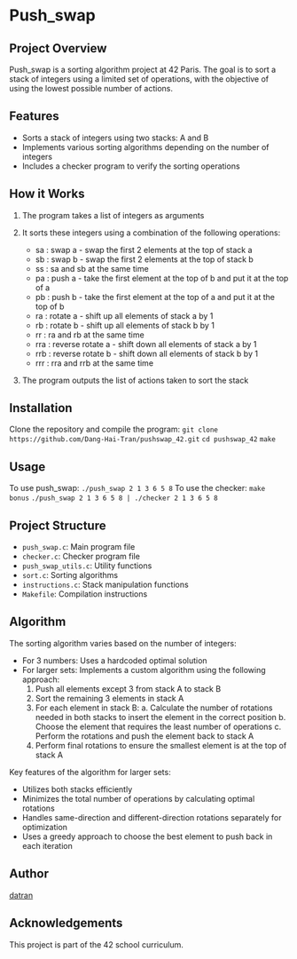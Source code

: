 # Push_swap

## Project Overview

Push_swap is a sorting algorithm project at 42 Paris. The goal is to sort a stack of integers using a limited set of operations, with the objective of using the lowest possible number of actions.

## Features

-   Sorts a stack of integers using two stacks: A and B
-   Implements various sorting algorithms depending on the number of integers
-   Includes a checker program to verify the sorting operations

## How it Works

1. The program takes a list of integers as arguments
2. It sorts these integers using a combination of the following operations:

    - sa : swap a - swap the first 2 elements at the top of stack a
    - sb : swap b - swap the first 2 elements at the top of stack b
    - ss : sa and sb at the same time
    - pa : push a - take the first element at the top of b and put it at the top of a
    - pb : push b - take the first element at the top of a and put it at the top of b
    - ra : rotate a - shift up all elements of stack a by 1
    - rb : rotate b - shift up all elements of stack b by 1
    - rr : ra and rb at the same time
    - rra : reverse rotate a - shift down all elements of stack a by 1
    - rrb : reverse rotate b - shift down all elements of stack b by 1
    - rrr : rra and rrb at the same time

3. The program outputs the list of actions taken to sort the stack

## Installation

Clone the repository and compile the program:
`git clone https://github.com/Dang-Hai-Tran/pushswap_42.git`
`cd pushswap_42`
`make`

## Usage

To use push_swap:
`./push_swap 2 1 3 6 5 8`
To use the checker:
`make bonus`
`./push_swap 2 1 3 6 5 8 | ./checker 2 1 3 6 5 8`

## Project Structure

-   `push_swap.c`: Main program file
-   `checker.c`: Checker program file
-   `push_swap_utils.c`: Utility functions
-   `sort.c`: Sorting algorithms
-   `instructions.c`: Stack manipulation functions
-   `Makefile`: Compilation instructions

## Algorithm

The sorting algorithm varies based on the number of integers:

-   For 3 numbers: Uses a hardcoded optimal solution
-   For larger sets: Implements a custom algorithm using the following approach:
    1. Push all elements except 3 from stack A to stack B
    2. Sort the remaining 3 elements in stack A
    3. For each element in stack B:
       a. Calculate the number of rotations needed in both stacks to insert the element in the correct position
       b. Choose the element that requires the least number of operations
       c. Perform the rotations and push the element back to stack A
    4. Perform final rotations to ensure the smallest element is at the top of stack A

Key features of the algorithm for larger sets:

-   Utilizes both stacks efficiently
-   Minimizes the total number of operations by calculating optimal rotations
-   Handles same-direction and different-direction rotations separately for optimization
-   Uses a greedy approach to choose the best element to push back in each iteration

## Author

[datran](mailto:datran@42.student.42.fr)

## Acknowledgements

This project is part of the 42 school curriculum.
